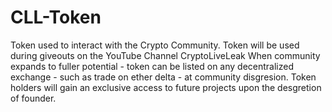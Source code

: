 # CLL-Token
Token used to interact with the Crypto Community.
Token will be used during giveouts on the YouTube Channel CryptoLiveLeak
When community expands to fuller potential - token can be listed on any decentralized exchange - such as trade on ether delta - at community disgresion.
Token holders will gain an exclusive access to future projects upon the desgretion of founder.

